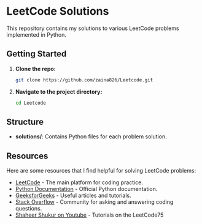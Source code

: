 # LeetCode Solutions

This repository contains my solutions to various LeetCode problems implemented in Python.

## Getting Started

1. **Clone the repo:**
   ```sh
   git clone https://github.com/zaina826/Leetcode.git
   ```
2. **Navigate to the project directory:**
   ```sh
   cd Leetcode
   ```

## Structure

- **solutions/**: Contains Python files for each problem solution.

## Resources

Here are some resources that I find helpful for solving LeetCode problems:
- [LeetCode](https://leetcode.com/) - The main platform for coding practice.
- [Python Documentation](https://docs.python.org/3/) - Official Python documentation.
- [GeeksforGeeks](https://www.geeksforgeeks.org/) - Useful articles and tutorials.
- [Stack Overflow](https://stackoverflow.com/) - Community for asking and answering coding questions.
- [Shaheer Shukur on Youtube](https://www.youtube.com/@shaheershukur) - Tutorials on the LeetCode75

